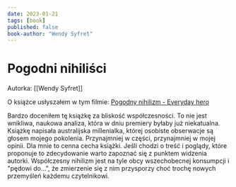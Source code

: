 ```yaml
---
date: 2023-01-21
tags: [book]
published: false
book-author: "Wendy Syfret"
---
```

# Pogodni nihiliści

Autorka: [[Wendy Syfret]]

O książce usłyszałem w tym filmie: [Pogodny nihilizm - Everyday hero](https://youtu.be/683FnMC0Nvo)

Bardzo doceniłem tę książkę za bliskość współczesności. To nie jest wnikliwa, naukowa analiza, która w dniu premiery byłaby już niekatualna. Książkę napisała australijska millenialka, której osobiste obserwacje są głosem mojego pokolenia. Przynajmniej w części, przynajmniej w mojej opinii. Dla mnie to cenna cecha książki. Jeśli chodzi o treść i poglądy, które proponuje to zdecydowanie warto zapoznać się z punktem widzenia autorki. Współczesny nihilizm jest na tyle obcy wszechobecnej konsumpcji i "pędowi do...", że zmierzenie się z nim przysporzy choć trochę nowych przemyśleń każdemu czytelnikowi.